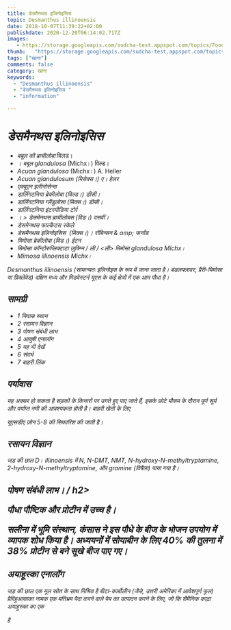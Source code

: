 ```yaml
---
title: डेसमैनथस इलिनोइसिस 
topic: Desmanthus illinoensis
date: 2018-10-07T11:39:22+02:00
publishdate: 2020-12-20T06:14:02.717Z
images: 
   - https://storage.googleapis.com/sudcha-test.appspot.com/topics/Food/desmanthus_illinoensis/1.jpeg
thumb:   "https://storage.googleapis.com/sudcha-test.appspot.com/topics/Food/desmanthus_illinoensis/thumb.jpeg"
tags: ["खाना"]
comments: false
category: खाना
keywords: 
  - "Desmanthus illinoensis"
  - "डेसमैनथस इलिनोइसिस "
  - "information"

---
```

<h1> <i> डेसमैनथस इलिनोइसिस ​​</i> </h1> <p> </p> <ul> <li> <i> बबूल की ब्राचीलोबा </i> विलड। </li> <li> <i>। बबूल glandulosa </i> (Michx।) विल्ड। </li> <li> <i> Acuan glandulosa </i> (Michx।) A. Heller </li> <li> <i> Acuan glandulosum </i। > (मिसेक्स।) ए। हेलर </li> <li> <i> एक्यूएन इलीनोसेन्स </i (मिक्स।) कुंतज़े </li> <li> <i> डार्लिंगटनिया ब्रेकीलोबा </> (विल्ड।) डीसी। </li> <li> <i> डार्लिंगटनिया ग्लैंडुलोसा </i> (मिक्स।) डीसी। </li> <li> <i> डार्लिंगटनिया इंटरमीडिया </i> टोर्र </li> <li> <i>। > डेसमेनथस ब्राचीलोबस </i> (विड।) दसवीं। </li> <li> <i> डेसमेनथस फाल्कैटस </i> स्केले </li> <li> <i> डेसमैनथस इलिनोइसिस ​​</i> (मिक्स।)। रॉबिन्सन & amp; फर्नांड </li> <li> <i> मिमोसा ब्रेकीलोबा </i> (विड।) ईटन </li> <li> <i> मिमोसा कॉन्टोरुप्लिक्टाटा </i> ज़ुक्ग्नि / ली / <ली> <i> मिमोसा glandulosa </i> Michx। </li> <li> <i> Mimosa illinoensis </i> Michx। </li> </ul> <p> <i> Desmanthus illinoensis </i> (सामान्यतः इलिनोइस के रूप में जाना जाता है। बंडलफ्लावर, प्रैरी-मिमोसा या प्रिक्लेवेड) दक्षिण मध्य और मिडवेस्टर्न यूएस के कई क्षेत्रों में एक आम पौधा है। </p> <h2> सामग्री </h2> <ul> <li> 1 निवास स्थान </li> <li> 2 रसायन विज्ञान </li> <li> 3 पोषण संबंधी लाभ </li> <li> 4 आयुषी एनालॉग </li> <li> 5 यह भी देखें </li> <li> 6 संदर्भ </li> <li> 7 बाहरी लिंक </li> </ul> <h2> पर्यावास </h2> <p> यह अक्सर हो सकता है सड़कों के किनारों पर उगते हुए पाए जाते हैं, इसके छोटे मौसम के दौरान पूर्ण सूर्य और पर्याप्त नमी की आवश्यकता होती है। बाहरी खेती के लिए </p> <p> यूएसडीए ज़ोन 5-8 की सिफारिश की जाती है। </p> <h2> रसायन विज्ञान </h2> <p> जड़ की छाल <i> D। illinoensis </i> में N, N-DMT, NMT, N-hydroxy-N-methyltryptamine, 2-hydroxy-N-methyltryptamine, और gramine (विषैला) पाया गया है। </p> <h2> पोषण संबंधी लाभ। / h2> <p> पौधा पौष्टिक और प्रोटीन में उच्च है। </p> <p> सलीना में भूमि संस्थान, कंसास ने इस पौधे के बीज के भोजन उपयोग में व्यापक शोध किया है। अध्ययनों में सोयाबीन के लिए 40% की तुलना में 38% प्रोटीन से बने सूखे बीज पाए गए। </p> <p> </p> <h2> अयाहूस्का एनालॉग </h2> <p> जड़ की छाल एक मूल स्रोत के साथ मिश्रित है बीटा-कार्बोलीन (जैसे, उत्तरी अमेरिका में आवेशपूर्ण फूल) प्रैरिहुआसाका नामक एक मतिभ्रम पैदा करने वाले पेय का उत्पादन करने के लिए, जो कि शैमैनिक काढ़ा अयाहुस्का का एक </p> है 